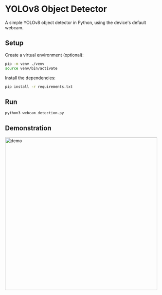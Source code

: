 # YOLOv8 Object Detector

A simple YOLOv8 object detector in Python, using the device's default webcam.

## Setup

Create a virtual environment (optional):

```bash
pip -m venv ./venv
source venv/bin/activate
```

Install the dependencies:

```bash
pip install -r requirements.txt
```

## Run

```bash
python3 webcam_detection.py
```

## Demonstration

<img src="demo.gif" alt="demo" height="500"/>
